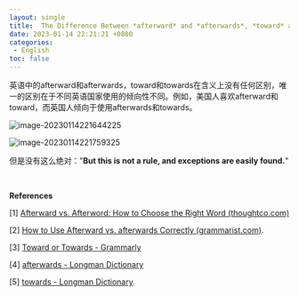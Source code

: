 ```yaml
---
layout: single
title:  The Difference Between *afterward* and *afterwards*, *toward* and *towards*
date: 2023-01-14 22:21:21 +0800
categories: 
 - English
toc: false
---
```


英语中的afterward和afterwards，toward和towards在含义上没有任何区别，唯一的区别在于不同英语国家使用的倾向性不同。例如，美国人喜欢afterward和toward，而英国人倾向于使用afterwards和towards。

![image-20230114221644225](https://github.com/HelloWorld-1017/blog-images/blob/main/migration/DeLLLaptop/image-20230114221644225.png?raw=true)

![image-20230114221759325](https://github.com/HelloWorld-1017/blog-images/blob/main/migration/DeLLLaptop/image-20230114221759325.png?raw=true)

但是没有这么绝对："**But this is not a rule, and exceptions are easily found.**"

<br>

**References**

[1] [Afterward vs. Afterword: How to Choose the Right Word (thoughtco.com)](https://www.thoughtco.com/afterwards-and-afterword-1689292)

[2] [How to Use Afterward vs. afterwards Correctly (grammarist.com)](https://grammarist.com/usage/afterward-afterwards/).

[3] [Toward or Towards - Grammarly](https://www.grammarly.com/blog/toward-towards/)

[4] [afterwards - Longman Dictionary](https://www.ldoceonline.com/dictionary/afterwards)

[5] [towards - Longman Dictionary](https://www.ldoceonline.com/dictionary/towards).





